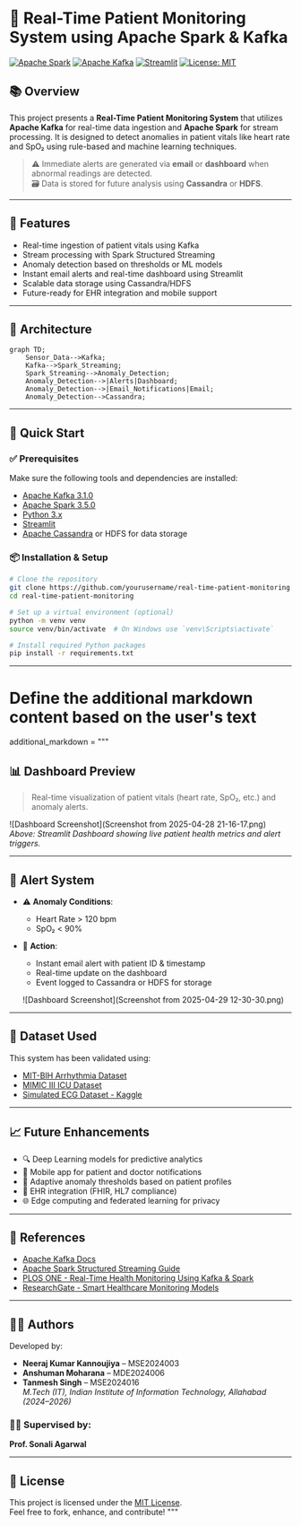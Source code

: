 # 🏥 Real-Time Patient Monitoring System using Apache Spark & Kafka

[![Apache Spark](https://img.shields.io/badge/Apache%20Spark-3.5.0-orange?logo=apachespark)](https://spark.apache.org/)
[![Apache Kafka](https://img.shields.io/badge/Apache%20Kafka-3.1.0-black?logo=apachekafka)](https://kafka.apache.org/)
[![Streamlit](https://img.shields.io/badge/Streamlit-Dashboard-red?logo=streamlit)](https://streamlit.io/)
[![License: MIT](https://img.shields.io/badge/License-MIT-green.svg)](LICENSE)

## 📚 Overview

This project presents a **Real-Time Patient Monitoring System** that utilizes **Apache Kafka** for real-time data ingestion and **Apache Spark** for stream processing. It is designed to detect anomalies in patient vitals like heart rate and SpO₂ using rule-based and machine learning techniques.

> ⚠️ Immediate alerts are generated via **email** or **dashboard** when abnormal readings are detected.  
> 🗃️ Data is stored for future analysis using **Cassandra** or **HDFS**.

---

## 🧠 Features

- Real-time ingestion of patient vitals using Kafka
- Stream processing with Spark Structured Streaming
- Anomaly detection based on thresholds or ML models
- Instant email alerts and real-time dashboard using Streamlit
- Scalable data storage using Cassandra/HDFS
- Future-ready for EHR integration and mobile support

---

## 🧱 Architecture

```mermaid
graph TD;
    Sensor_Data-->Kafka;
    Kafka-->Spark_Streaming;
    Spark_Streaming-->Anomaly_Detection;
    Anomaly_Detection-->|Alerts|Dashboard;
    Anomaly_Detection-->|Email_Notifications|Email;
    Anomaly_Detection-->Cassandra;
```
---
## 🚀 Quick Start

### ✅ Prerequisites

Make sure the following tools and dependencies are installed:

- [Apache Kafka 3.1.0](https://kafka.apache.org/)
- [Apache Spark 3.5.0](https://spark.apache.org/)
- [Python 3.x](https://www.python.org/downloads/)
- [Streamlit](https://streamlit.io/)
- [Apache Cassandra](https://cassandra.apache.org/) or HDFS for data storage

### 📦 Installation & Setup

```bash
# Clone the repository
git clone https://github.com/yourusername/real-time-patient-monitoring.git
cd real-time-patient-monitoring

# Set up a virtual environment (optional)
python -m venv venv
source venv/bin/activate  # On Windows use `venv\Scripts\activate`

# Install required Python packages
pip install -r requirements.txt
```
---
# Define the additional markdown content based on the user's text
additional_markdown = """
## 📊 Dashboard Preview

> Real-time visualization of patient vitals (heart rate, SpO₂, etc.) and anomaly alerts.

![Dashboard Screenshot](Screenshot from 2025-04-28 21-16-17.png)  
_Above: Streamlit Dashboard showing live patient health metrics and alert triggers._

---

## 📧 Alert System

- ⚠️ **Anomaly Conditions**:
  - Heart Rate > 120 bpm
  - SpO₂ < 90%

- 📩 **Action**:
  - Instant email alert with patient ID & timestamp
  - Real-time update on the dashboard
  - Event logged to Cassandra or HDFS for storage

  ![Dashboard Screenshot](Screenshot from 2025-04-29 12-30-30.png)  

---

## 🧪 Dataset Used

This system has been validated using:

- [MIT-BIH Arrhythmia Dataset](https://physionet.org/content/mitdb/1.0.0/)
- [MIMIC III ICU Dataset](https://physionet.org/content/mimiciii/1.4/)
- [Simulated ECG Dataset - Kaggle](https://www.kaggle.com/datasets/shayanfazeli/heartbeat)

---

## 📈 Future Enhancements

- 🔍 Deep Learning models for predictive analytics
- 📱 Mobile app for patient and doctor notifications
- 🧠 Adaptive anomaly thresholds based on patient profiles
- 🔗 EHR integration (FHIR, HL7 compliance)
- 🌐 Edge computing and federated learning for privacy

---

## 📖 References

- [Apache Kafka Docs](https://kafka.apache.org/)
- [Apache Spark Structured Streaming Guide](https://spark.apache.org/docs/latest/structured-streaming-programming-guide.html)
- [PLOS ONE - Real-Time Health Monitoring Using Kafka & Spark](https://journals.plos.org/plosone/article?id=10.1371/journal.pone.0298582)
- [ResearchGate - Smart Healthcare Monitoring Models](https://www.researchgate.net/publication/380131393_Smart_Healthcare_Management_Model_for_Proactive_Patient_Monitoring_Chronicle_Abstract)

---

## 👨‍💻 Authors

Developed by:

- **Neeraj Kumar Kannoujiya** – MSE2024003  
- **Anshuman Moharana** – MDE2024006
- **Tanmesh Singh** – MSE2024016  
_M.Tech (IT), Indian Institute of Information Technology, Allahabad (2024–2026)_

### 🧑‍🏫 Supervised by:
**Prof. Sonali Agarwal**

---

## 📜 License

This project is licensed under the [MIT License](LICENSE).  
Feel free to fork, enhance, and contribute!
"""

